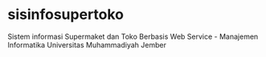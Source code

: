 sisinfosupertoko
================

Sistem informasi Supermaket dan Toko Berbasis Web Service - Manajemen Informatika Universitas Muhammadiyah Jember
